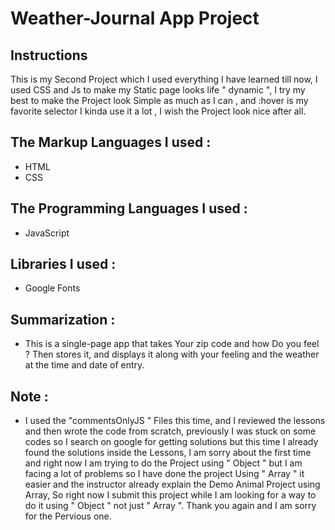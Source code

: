 # Weather-Journal App Project

## Instructions

This is my Second Project which I used everything I have learned till now, I used CSS and Js to make my Static page looks life " dynamic ", I try my best to make the Project look Simple as much as I can , and :hover is my favorite selector I kinda use it a lot , I wish the Project look nice after all.


## The Markup Languages I used :
- HTML
- CSS

## The Programming Languages I used :

- JavaScript

## Libraries I used :
- Google Fonts


## Summarization :
- This is a single-page app that takes
Your zip code and
how Do you feel ?
Then stores it, and displays it along with your feeling and the weather at the time and date of entry.

## Note :
- I used the "commentsOnlyJS " Files this time, and I reviewed the lessons and then wrote the code from scratch, previously I was stuck on some codes so I search on google for getting solutions but this time I already found the solutions inside the Lessons,
I am sorry about the first time and right now I am trying to do the Project using " Object " but I am facing a lot of problems so I have done the project Using " Array " it easier and the instructor already explain the Demo Animal Project using Array,
So right now I submit this project while I am looking for a way to do it using " Object " not just " Array ".
Thank you again and I am sorry for the Pervious one.